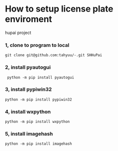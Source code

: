 # How to setup license plate enviroment
hupai project
### 1, clone to program to local
```
git clone git@github.com:tahyuu/-.git SHHuPai
```
### 2, install pyautogui 
```
 python -m pip install pyautogui
```
### 3, install pypiwin32
```
python -m pip install pypiwin32
```
### 4, install wxpython
```
python -m pip install wxpython
```
### 5, install imagehash
```
python -m pip install imagehash
```
